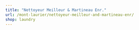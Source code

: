```yaml
---
title: "Nettoyeur Meilleur & Martineau Enr."
url: /mont-laurier/nettoyeur-meilleur-and-martineau-enr/
shop: laundry
---
```

